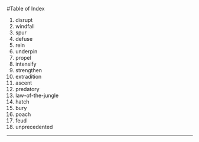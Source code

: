 #Table of Index

1. disrupt
2. windfall
3. spur
4. defuse
5. rein
6. underpin
7. propel
8. intensify
9. strengthen
10. extradition
11. ascent
12. predatory
13. law-of-the-jungle
14. hatch
15. bury
16. poach
17. feud
18. unprecedented
<hr />